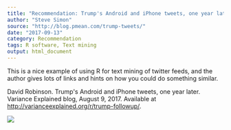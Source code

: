 ```yaml
---
title: "Recommendation: Trump's Android and iPhone tweets, one year later"
author: "Steve Simon"
source: "http://blog.pmean.com/trump-tweets/"
date: "2017-09-13"
category: Recommendation
tags: R software, Text mining
output: html_document
---
```


This is a nice example of using R for text mining of twitter feeds, and
the author gives lots of links and hints on how you could do something
similar.

<!---More--->

David Robinson. Trump's Android and iPhone tweets, one year later.
Variance Explained blog, August 9, 2017. Available at
<http://varianceexplained.org/r/trump-followup/>.

![](../../../web/images/trump-tweets01.png)




